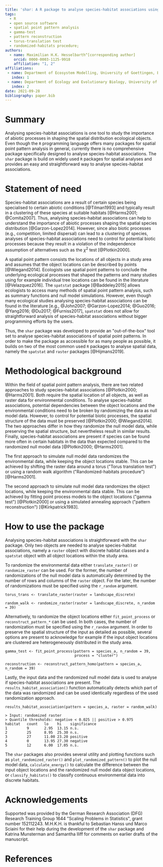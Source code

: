 ```yaml
---
title: 'shar: A R package to analyse species-habitat associations using point pattern analysis'
tags:
  - R
  - open source software
  - spatial point pattern analysis
  - gamma-test
  - pattern reconstruction
  - torus-translation test
  - randomized-habitats procedure;
authors:
  - name: Maximilian H.K. Hesselbarth^[corresponding author]
    orcid: 0000-0003-1125-9918
    affiliation: "1, 2"
affiliations:
 - name: Department of Ecosystem Modelling, University of Goettingen, Buesgenweg 4, 37077, Goettingen
   index: 1
 - name: Department of Ecology and Evolutionary Biology, University of Michigan, 1105 N University Ave, Ann Arbor, Michigan 48109, USA
   index: 2
date: 2021-09-28
bibliography: paper.bib
---
```


# Summary

Analysing species-habitat associations is one tool to study the importance of abiotic processes in shaping the spatial distribution ecological objects.
Even though the `R` programming language offers many packages for spatial point pattern analysis in general, currently there is no comprehensive package specifically designed to analyse species-habitat associations.
The `shar` package is build on widely used `R` packages for spatial analyses and provides an easy and straightforward way to analyse species-habitat associations.

# Statement of need

Species-habitat associations are a result of certain species being specialised to certain abiotic conditions [@Tilman1993] and typically result in a clustering of these species at suitable habitats [@Harms2001; @Comita2007].
Thus, analysing species-habitat associations can help to understand the importance of abiotic processes shaping the spatial species distribution [@Garzon-Lopez2014].
However, since also biotic processes (e.g., competition, limited dispersal) can lead to a clustering of species, analyses of species-habitat associations need to control for potential biotic processes because they result in a violation of the independence assumption of alternatives such as the $\chi^2$ test [@Plotkin2000].

A spatial point pattern consists the locations of all objects in a study area and assumes that the object locations can be described by points [@Wiegand2014].
Ecologists use spatial point patterns to conclude the underlying ecological processes that shaped the patterns and many studies using for example individual tree locations can be found in the literature [@Velazquez2016].
The `spatstat` package [@Baddeley2015] allows ecologists to access many methods of spatial point pattern analysis, such as summary functions and null model simulations.
However, even though many ecological studies analysing species-habitat associations can be found in the literature [e.g., @John2007; @Garzon-Lopez2014; @Guo2016; @Yang2016; @Du2017; @Furniss2017], `spatstat` does not allow for straightforward analysis of species-habitat associations without bigger programming efforts by the users.

Thus, the `shar` package was developed to provide an "out-of-the-box" tool set to analyse species-habitat associations of spatial point patterns.
In order to make the package as accessible for as many people as possible, it builds on two of the most common used `R` packages to analyse spatial data, namely the `spatstat` and `raster` packages [@Hijmans2019].

# Methodological background

Within the field of spatial point pattern analysis, there are two related approaches to study species-habitat associations [@Plotkin2000; @Harms2001].
Both require the spatial location of all objects, as well as raster data for environmental conditions.
To analyse species-habitat associations, potential dependencies between the object locations and the environmental conditions need to be broken by randomizing the data as null model data.
However, to control for potential biotic processes, the spatial structure of the data must be preserved [@Plotkin2000; @Wiegand2014].
The two approaches differ in how they randomize the null model data, while preserving the spatial structure, but nevertheless result in similar results.
Finally, species-habitat associations are present if species can be found more often in certain habitats in the data than expected compared to the randomized null model data [@Plotkin2000; @Harms2001].

The first approach to simulate null model data randomizes the environmental data, while keeping the object locations stable.
This can be achieved by shifting the raster data around a torus ("Torus translation test") or using a random walk algorithm ("Randomized-habitats procedure") [@Harms2001].

The second approach to simulate null model data randomizes the object locations, while keeping the environmental data stable.
This can be achieved by fitting point process models to the object locations ("gamma test") [@Plotkin2000] or using a simulated annealing approach ("pattern reconstruction") [@Kirkpatrick1983].

# How to use the package

Analysing species-habitat associations is straightforward with the `shar` package.
Only two objects are needed to analyse species-habitat associations, namely a `raster` object with discrete habitat classes and a `spatstat` object with all object locations within the study area.

To randomize the environmental data either `translate_raster()` or `randomize_raster` can be used.
For the former, the number of randomizations of the null model data is automatically determined by the number of rows and columns of the `raster` object.
For the later, the number of randomizations must be specified using the `r_random` argument.

```
torus_trans <- translate_raster(raster = landscape_discrete)

random_walk <- randomize_raster(raster = landscape_discrete, n_random = 39)
```

Alternatively, to randomize the object locations either `fit_point_process` or `reconstruct_pattern_*` can be used.
In both cases, the number of randomization must be specified using the `r_random` argument.
In order to preserve the spatial structure of the input as detailed as possible, several options are present to acknowledge for example if the input object locations are clustered are heterogeneously distributed in the study area.

```
gamma_test <- fit_point_process(pattern = species_a, n_random = 39,
                                process = "cluster")

reconstruction <- reconstruct_pattern_homo(pattern = species_a, n_random = 39)
```

Lastly, the input data and the randomized null model data is used to analyse if species-habitat associations are present.
The `results_habitat_association()` function automatically detects which part of the data was randomized and can be used identically regardless of the used randomization approach.

```
results_habitat_association(pattern = species_a, raster = random_walk)

> Input: randomized raster
> Quantile thresholds: negative < 0.025 || positive > 0.975
habitat   count   lo    hi    significance
1         9       2.95  13.15 n.s.
2         25      8.95  25.30 n.s.
3         27      11.00 23.20 positive
4         0       13.95 27.30 negative
5         12      6.00  17.05 n.s.
```

The `shar` packages also provides several utility and plotting functions such as `plot_randomized_raster()` and `plot_randomized_pattern()` to plot the null model data, `calculate_energy()` to calculate the difference between the input object locations and the randomized null model data object locations, or `classify_habitats()` to classify continuous environmental data into discrete habitats.  

# Acknowledgements

Supported was provided by the German Research Association (DFG) Research Training Group 1644 "Scaling Problems in Statistics", grant number 152112243.
M.H.K.H. is thankful to Sebastian Hanss und Marco Sciaini for their help during the development of the `shar` package and Katrina Munsterman and Samantha Iliff for comments on earlier drafts of the manuscript.

# References

